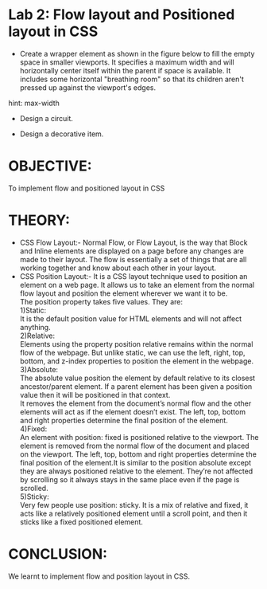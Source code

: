 # Lab 2: Flow layout and Positioned layout in CSS  
- Create a wrapper element as shown in the figure below to fill the empty space in smaller viewports. It specifies a maximum width and will horizontally center itself within the parent if space is available. It includes some horizontal "breathing room" so that its children aren't pressed up against the viewport's edges.         

hint: max-width
- Design a circuit.

- Design a decorative item.  
  

# OBJECTIVE:  
To implement flow and positioned layout in CSS

# THEORY:
- CSS Flow Layout:-
  Normal Flow, or Flow Layout, is the way that Block and Inline elements are displayed on a page before any changes are made to their layout. The flow is essentially a set of things that are all working together and know about each other in your layout.  
- CSS Position Layout:-
  It is a CSS layout technique used to position an element on a web page. It allows us to take an element from the normal flow layout and position the element wherever we want it to be.  
  The position property takes five values. They are:  
  1)Static:  
    It is the default position value for HTML elements and will not affect anything.  
  2)Relative:  
    Elements using the property position relative remains within the normal flow of the webpage. But unlike static, we can use the left, right, top, bottom, and z-index properties to position the element in the webpage.  
  3)Absolute:  
    The absolute value position the element by default relative to its closest ancestor/parent element. If a parent element has been given a position value then it will be positioned in that context.  
    It removes the element from the document’s normal flow and the other elements will act as if the element doesn’t exist. The left, top, bottom and right properties determine the final position of the element.  
  4)Fixed:  
    An element with position: fixed is positioned relative to the viewport. The element is removed from the normal flow of the document and placed on the viewport. The left, top, bottom and right properties determine the final position of the element.It is similar to the position absolute except they are always positioned relative to the element. They’re not affected by scrolling so it always stays in the same place even if the page is scrolled.  
  5)Sticky:  
    Very few people use position: sticky. It is a mix of relative and fixed, it acts like a relatively positioned element until a scroll point, and then it sticks like a fixed positioned element.  
# CONCLUSION:  
We learnt to implement flow and position layout in CSS.
